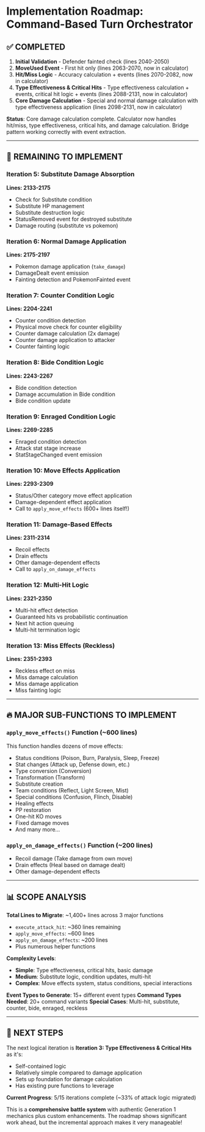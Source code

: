 # **Implementation Roadmap: Command-Based Turn Orchestrator**

## **✅ COMPLETED**
1. **Initial Validation** - Defender fainted check (lines 2040-2050)
2. **MoveUsed Event** - First hit only (lines 2063-2070, now in calculator)  
3. **Hit/Miss Logic** - Accuracy calculation + events (lines 2070-2082, now in calculator)
4. **Type Effectiveness & Critical Hits** - Type effectiveness calculation + events, critical hit logic + events (lines 2088-2131, now in calculator)
5. **Core Damage Calculation** - Special and normal damage calculation with type effectiveness application (lines 2098-2131, now in calculator)

**Status**: Core damage calculation complete. Calculator now handles hit/miss, type effectiveness, critical hits, and damage calculation. Bridge pattern working correctly with event extraction.

---

## **🎯 REMAINING TO IMPLEMENT**

### **Iteration 5: Substitute Damage Absorption**
**Lines: 2133-2175**
- Check for Substitute condition
- Substitute HP management
- Substitute destruction logic
- StatusRemoved event for destroyed substitute
- Damage routing (substitute vs pokemon)

### **Iteration 6: Normal Damage Application**
**Lines: 2175-2197**
- Pokemon damage application (`take_damage`)
- DamageDealt event emission
- Fainting detection and PokemonFainted event

### **Iteration 7: Counter Condition Logic**
**Lines: 2204-2241**
- Counter condition detection
- Physical move check for counter eligibility
- Counter damage calculation (2x damage)
- Counter damage application to attacker
- Counter fainting logic

### **Iteration 8: Bide Condition Logic**
**Lines: 2243-2267**
- Bide condition detection
- Damage accumulation in Bide condition
- Bide condition update

### **Iteration 9: Enraged Condition Logic**
**Lines: 2269-2285**
- Enraged condition detection
- Attack stat stage increase
- StatStageChanged event emission

### **Iteration 10: Move Effects Application**
**Lines: 2293-2309**
- Status/Other category move effect application
- Damage-dependent effect application
- Call to `apply_move_effects` (600+ lines itself!)

### **Iteration 11: Damage-Based Effects**
**Lines: 2311-2314**
- Recoil effects
- Drain effects  
- Other damage-dependent effects
- Call to `apply_on_damage_effects`

### **Iteration 12: Multi-Hit Logic**
**Lines: 2321-2350**
- Multi-hit effect detection
- Guaranteed hits vs probabilistic continuation
- Next hit action queuing
- Multi-hit termination logic

### **Iteration 13: Miss Effects (Reckless)**
**Lines: 2351-2393**
- Reckless effect on miss
- Miss damage calculation
- Miss damage application
- Miss fainting logic

---

## **🔥 MAJOR SUB-FUNCTIONS TO IMPLEMENT**

### **`apply_move_effects()` Function** (~600 lines)
This function handles dozens of move effects:
- Status conditions (Poison, Burn, Paralysis, Sleep, Freeze)
- Stat changes (Attack up, Defense down, etc.)
- Type conversion (Conversion)
- Transformation (Transform)
- Substitute creation
- Team conditions (Reflect, Light Screen, Mist)
- Special conditions (Confusion, Flinch, Disable)
- Healing effects
- PP restoration
- One-hit KO moves
- Fixed damage moves
- And many more...

### **`apply_on_damage_effects()` Function** (~200 lines)
- Recoil damage (Take damage from own move)
- Drain effects (Heal based on damage dealt)
- Other damage-dependent effects

---

## **📊 SCOPE ANALYSIS**

**Total Lines to Migrate**: ~1,400+ lines across 3 major functions
- `execute_attack_hit`: ~360 lines remaining
- `apply_move_effects`: ~600 lines  
- `apply_on_damage_effects`: ~200 lines
- Plus numerous helper functions

**Complexity Levels**:
- **Simple**: Type effectiveness, critical hits, basic damage
- **Medium**: Substitute logic, condition updates, multi-hit
- **Complex**: Move effects system, status conditions, special interactions

**Event Types to Generate**: 15+ different event types
**Command Types Needed**: 20+ command variants
**Special Cases**: Multi-hit, substitute, counter, bide, enraged, reckless

---

## **🎯 NEXT STEPS**

The next logical iteration is **Iteration 3: Type Effectiveness & Critical Hits** as it's:
- Self-contained logic
- Relatively simple compared to damage application
- Sets up foundation for damage calculation
- Has existing pure functions to leverage

**Current Progress**: 5/15 iterations complete (~33% of attack logic migrated)

This is a **comprehensive battle system** with authentic Generation 1 mechanics plus custom enhancements. The roadmap shows significant work ahead, but the incremental approach makes it very manageable!